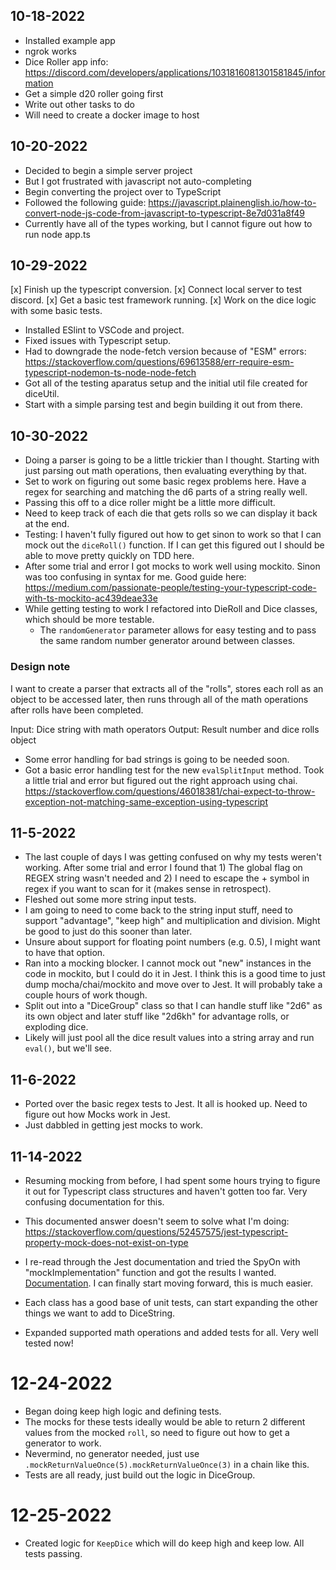 ## 10-18-2022

* Installed example app 
* ngrok works
* Dice Roller app info: https://discord.com/developers/applications/1031816081301581845/information
* Get a simple d20 roller going first
* Write out other tasks to do
* Will need to create a docker image to host

## 10-20-2022

* Decided to begin a simple server project
* But I got frustrated with javascript not auto-completing
* Begin converting the project over to TypeScript
* Followed the following guide: https://javascript.plainenglish.io/how-to-convert-node-js-code-from-javascript-to-typescript-8e7d031a8f49
* Currently have all of the types working, but I cannot figure out how to run node app.ts

## 10-29-2022

[x] Finish up the typescript conversion.
[x] Connect local server to test discord.
[x] Get a basic test framework running.
[x] Work on the dice logic with some basic tests.

* Installed ESlint to VSCode and project.
* Fixed issues with Typescript setup.
* Had to downgrade the node-fetch version because of "ESM" errors: https://stackoverflow.com/questions/69613588/err-require-esm-typescript-nodemon-ts-node-node-fetch
* Got all of the testing aparatus setup and the initial util file created for diceUtil.
* Start with a simple parsing test and begin building it out from there.

## 10-30-2022

* Doing a parser is going to be a little trickier than I thought. Starting with just parsing out math operations, then evaluating everything by that.
* Set to work on figuring out some basic regex problems here. Have a regex for searching and matching the d6 parts of a string really well.
* Passing this off to a dice roller might be a little more difficult.
* Need to keep track of each die that gets rolls so we can display it back at the end.
* Testing: I haven't fully figured out how to get sinon to work so that I can mock out the `diceRoll()` function. If I can get this figured out I should be able to move pretty quickly on TDD here.
* After some trial and error I got mocks to work well using mockito. Sinon was too confusing in syntax for me. Good guide here: https://medium.com/passionate-people/testing-your-typescript-code-with-ts-mockito-ac439deae33e
* While getting testing to work I refactored into DieRoll and Dice classes, which should be more testable.
    * The `randomGenerator` parameter allows for easy testing and to pass the same random number generator around between classes.

### Design note
I want to create a parser that extracts all of the "rolls", stores each roll as an object to be accessed later, then runs through all of the math operations after rolls have been completed.

Input: Dice string with math operators
Output: Result number and dice rolls object

* Some error handling for bad strings is going to be needed soon.
* Got a basic error handling test for the new `evalSplitInput` method. Took a little trial and error but figured out the right approach using chai. https://stackoverflow.com/questions/46018381/chai-expect-to-throw-exception-not-matching-same-exception-using-typescript

## 11-5-2022

* The last couple of days I was getting confused on why my tests weren't working. After some trial and error I found that 1) The global flag on REGEX string wasn't needed and 2) I need to escape the + symbol in regex if you want to scan for it (makes sense in retrospect).
* Fleshed out some more string input tests.
* I am going to need to come back to the string input stuff, need to support "advantage", "keep high" and multiplication and division. Might be good to just do this sooner than later.
* Unsure about support for floating point numbers (e.g. 0.5), I might want to have that option.
* Ran into a mocking blocker. I cannot mock out "new" instances in the code in mockito, but I could do it in Jest. I think this is a good time to just dump mocha/chai/mockito and move over to Jest. It will probably take a couple hours of work though.
* Split out into a "DiceGroup" class so that I can handle stuff like "2d6" as its own object and later stuff like "2d6kh" for advantage rolls, or exploding dice.
* Likely will just pool all the dice result values into a string array and run `eval()`, but we'll see.

## 11-6-2022

* Ported over the basic regex tests to Jest. It all is hooked up. Need to figure out how Mocks work in Jest.
* Just dabbled in getting jest mocks to work.

## 11-14-2022

* Resuming mocking from before, I had spent some hours trying to figure it out for Typescript class structures and haven't gotten too far. Very confusing documentation for this.

* This documented answer doesn't seem to solve what I'm doing:
https://stackoverflow.com/questions/52457575/jest-typescript-property-mock-does-not-exist-on-type

* I re-read through the Jest documentation and tried the SpyOn with "mockImplementation" function and got the results I wanted. [Documentation](https://jestjs.io/docs/es6-class-mocks#mocking-a-specific-method-of-a-class). I can finally start moving forward, this is much easier.

* Each class has a good base of unit tests, can start expanding the other things we want to add to DiceString.

* Expanded supported math operations and added tests for all. Very well tested now!

# 12-24-2022

* Began doing keep high logic and defining tests.
* The mocks for these tests ideally would be able to return 2 different values from the mocked `roll`, so need to figure out how to get a generator to work.
* Nevermind, no generator needed, just use `.mockReturnValueOnce(5).mockReturnValueOnce(3)` in a chain like this.
* Tests are all ready, just build out the logic in DiceGroup.

# 12-25-2022

* Created logic for `KeepDice` which will do keep high and keep low. All tests passing.